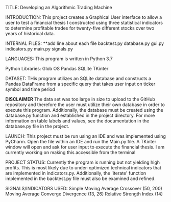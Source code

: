 TITLE:
Developing an Algorithmic Trading Machine

INTRODUCTION:
This project creates a Graphical User interface to allow a user
to test a financial thesis I constructed using three statistical
indicators to determine profitable trades for twenty-five different
stocks over two years of historical data.

INTERNAL FILES: **add line about each file
backtest.py
database.py
gui.py
indicators.py
main.py
signals.py

LANGUAGES:
This program is written in Python 3.7

Python Libraries:
Glob
OS
Pandas
SQLite
TKinter


DATASET:
THis program utilizes an SQLite database and constructs a Pandas DataFrame
from a specific query that takes user input on ticker symbol and time period

**DISCLAIMER**
The data set was too large in size to upload to the GitHub repository and
therefore the user must utilize their own database in order to execute this
program. Additionally, the database must be created using the database.py
function and established in the project directory. For more information on table
labels and values, see the documentation in the database.py file in the project.

LAUNCH:
This project must be run using an IDE and was implemented using PyCharm. Open the
file within an IDE and run the Main.py file. A TKinter window will open and ask for
user input to execute the financial thesis. I am currently working on making this
accessible from the terminal

PROJECT STATUS:
Currently the program is running but not yielding high profits. This is most likely
due to under-optimized technical indicators that are implemented in indicators.py.
Additionally, the 'iterate' function implemented in the backtest.py file must also be
examined and refined.

SIGNALS/INDICATORS USED:
Simple Moving Average Crossover (50, 200)
Moving Average Converge Divergence (13, 26)
Relative Strength Index (14)


